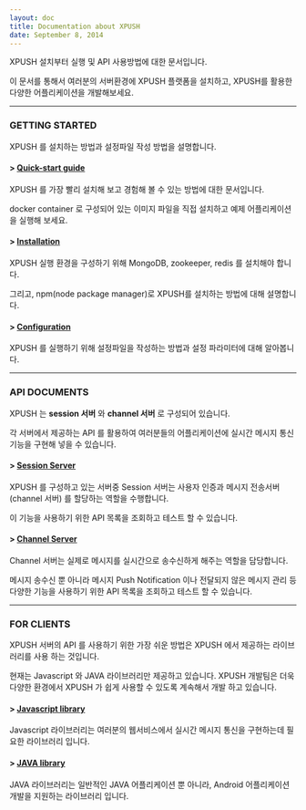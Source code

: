```yaml
---
layout: doc
title: Documentation about XPUSH
date: September 8, 2014
---
```


XPUSH 설치부터 실행 및 API 사용방법에 대한 문서입니다.

이 문서를 통해서 여러분의 서버환경에 XPUSH 플랫폼을 설치하고, XPUSH를 활용한 다양한 어플리케이션을 개발해보세요.

- - -

### GETTING STARTED
XPUSH 를 설치하는 방법과 설정파일 작성 방법을 설명합니다.

#### > [Quick-start guide](/doc/quick-start)
XPUSH 를 가장 빨리 설치해 보고 경험해 볼 수 있는 방법에 대한 문서입니다.

docker container 로 구성되어 있는 이미지 파일을 직접 설치하고 예제 어플리케이션을 실행해 보세요.

#### > [Installation](/doc/installation)
XPUSH 실행 환경을 구성하기 위해 MongoDB, zookeeper, redis 를 설치해야 합니다.

그리고, npm(node package manager)로 XPUSH를 설치하는 방법에 대해 설명합니다.

#### > [Configuration](/doc/configuration)
XPUSH 를 실행하기 위해 설정파일을 작성하는 방법과 설정 파라미터에 대해 알아봅니다.

- - -

### API DOCUMENTS
XPUSH 는 **session 서버** 와 **channel 서버** 로 구성되어 있습니다.

각 서버에서 제공하는 API 를 활용하여 여러분들의 어플리케이션에 실시간 메시지 통신 기능을 구현해 넣을 수 있습니다.

#### > [Session Server](/doc/api/session)
XPUSH 를 구성하고 있는 서버중 Session 서버는 사용자 인증과 메시지 전송서버(channel 서버) 를 할당하는 역할을 수행합니다.

이 기능을 사용하기 위한 API 목록을 조회하고 테스트 할 수 있습니다.

#### > [Channel Server](/doc/api/channel)
Channel 서버는 실제로 메시지를 실시간으로 송수신하게 해주는 역할을 담당합니다.

메시지 송수신 뿐 아니라 메시지 Push Notification 이나 전달되지 않은 메시지 관리 등 다양한 기능을 사용하기 위한 API 목록을 조회하고 테스트 할 수 있습니다.

- - -

### FOR CLIENTS
XPUSH 서버의 API 를 사용하기 위한 가장 쉬운 방법은 XPUSH 에서 제공하는 라이브러리를 사용 하는 것입니다.

현재는 Javascript 와 JAVA 라이브러리만 제공하고 있습니다. XPUSH 개발팀은 더욱 다양한 환경에서 XPUSH 가 쉽게 사용할 수 있도록 계속해서 개발 하고 있습니다.

#### > [Javascript library](/doc/library/javascript)
Javascript 라이브러리는 여러분의 웹서비스에서 실시간 메시지 통신을 구현하는데 필요한 라이브러리 입니다.

#### > [JAVA library](/doc/library/java)
JAVA 라이브러리는 일반적인 JAVA 어플리케이션 뿐 아니라, Android 어플리케이션 개발을 지원하는 라이브러리 입니다.

